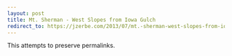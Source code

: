 ```yaml
---
layout: post
title: Mt. Sherman - West Slopes from Iowa Gulch
redirect_to: https://jzerbe.com/2013/07/mt.-sherman-west-slopes-from-iowa-gulch/
---
```

This attempts to preserve permalinks.
